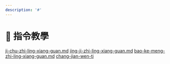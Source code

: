 ```yaml
---
description: '#'
---
```


# 🚀 指令教學

[ji-chu-zhi-ling-xiang-guan.md](ji-chu-zhi-ling-xiang-guan.md "mention") [jing-ji-zhi-ling-xiang-guan.md](jing-ji-zhi-ling-xiang-guan.md "mention") [bao-ke-meng-zhi-ling-xiang-guan.md](bao-ke-meng-zhi-ling-xiang-guan.md "mention") [chang-jian-wen-ti](../chang-jian-wen-ti/ "mention")

